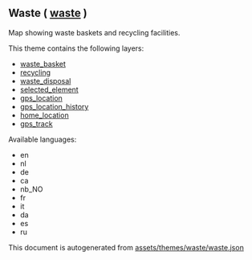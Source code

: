 

 Waste ( [waste](https://mapcomplete.osm.be/waste) ) 
-----------------------------------------------------



Map showing waste baskets and recycling facilities.

This theme contains the following layers:



  - [waste_basket](../Layers/waste_basket.md)
  - [recycling](../Layers/recycling.md)
  - [waste_disposal](../Layers/waste_disposal.md)
  - [selected_element](../Layers/selected_element.md)
  - [gps_location](../Layers/gps_location.md)
  - [gps_location_history](../Layers/gps_location_history.md)
  - [home_location](../Layers/home_location.md)
  - [gps_track](../Layers/gps_track.md)


Available languages:



  - en
  - nl
  - de
  - ca
  - nb_NO
  - fr
  - it
  - da
  - es
  - ru
 

This document is autogenerated from [assets/themes/waste/waste.json](https://github.com/pietervdvn/MapComplete/blob/develop/assets/themes/waste/waste.json)